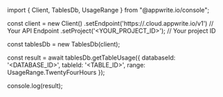 import { Client, TablesDb, UsageRange } from "@appwrite.io/console";

const client = new Client()
    .setEndpoint('https://<REGION>.cloud.appwrite.io/v1') // Your API Endpoint
    .setProject('<YOUR_PROJECT_ID>'); // Your project ID

const tablesDb = new TablesDb(client);

const result = await tablesDb.getTableUsage({
    databaseId: '<DATABASE_ID>',
    tableId: '<TABLE_ID>',
    range: UsageRange.TwentyFourHours
});

console.log(result);
